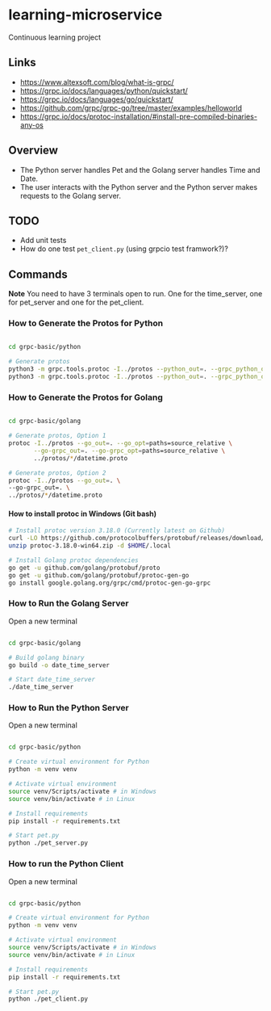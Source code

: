 # learning-microservice
Continuous learning project

## Links
* https://www.altexsoft.com/blog/what-is-grpc/
* https://grpc.io/docs/languages/python/quickstart/
* https://grpc.io/docs/languages/go/quickstart/
* https://github.com/grpc/grpc-go/tree/master/examples/helloworld
* https://grpc.io/docs/protoc-installation/#install-pre-compiled-binaries-any-os

## Overview
* The Python server handles Pet and the Golang server handles Time and Date.
* The user interacts with the Python server and the Python server makes requests to the Golang server.

## TODO

* Add unit tests
* How do one test `pet_client.py` (using grpcio test framwork?)?

## Commands

**Note** You need to have 3 terminals open to run. One for the time_server, one for pet_server and one for the pet_client.

### How to Generate the Protos for Python

```bash

cd grpc-basic/python

# Generate protos
python3 -m grpc.tools.protoc -I../protos --python_out=. --grpc_python_out=. ../protos/*/datetime.proto
python3 -m grpc.tools.protoc -I../protos --python_out=. --grpc_python_out=. ../protos/*/pet.proto

```

### How to Generate the Protos for Golang

```bash

cd grpc-basic/golang

# Generate protos, Option 1
protoc -I../protos --go_out=. --go_opt=paths=source_relative \
       --go-grpc_out=. --go-grpc_opt=paths=source_relative \
       ../protos/*/datetime.proto

# Generate protos, Option 2
protoc -I../protos --go_out=. \
--go-grpc_out=. \
../protos/*/datetime.proto

```

#### How to install protoc in Windows (Git bash)


```bash
# Install protoc version 3.18.0 (Currently latest on Github)
curl -LO https://github.com/protocolbuffers/protobuf/releases/download/v3.18.0/protoc-3.18.0-win64.zip
unzip protoc-3.18.0-win64.zip -d $HOME/.local

# Install Golang protoc dependencies
go get -u github.com/golang/protobuf/proto
go get -u github.com/golang/protobuf/protoc-gen-go
go install google.golang.org/grpc/cmd/protoc-gen-go-grpc

```

### How to Run the Golang Server

Open a new terminal

```bash

cd grpc-basic/golang

# Build golang binary
go build -o date_time_server

# Start date_time_server
./date_time_server

```

### How to Run the Python Server

Open a new terminal

```bash

cd grpc-basic/python

# Create virtual environment for Python
python -m venv venv

# Activate virtual environment
source venv/Scripts/activate # in Windows
source venv/bin/activate # in Linux

# Install requirements
pip install -r requirements.txt

# Start pet.py
python ./pet_server.py

```

### How to run the Python Client

Open a new terminal

```bash

cd grpc-basic/python

# Create virtual environment for Python
python -m venv venv

# Activate virtual environment
source venv/Scripts/activate # in Windows
source venv/bin/activate # in Linux

# Install requirements
pip install -r requirements.txt

# Start pet.py
python ./pet_client.py

```
